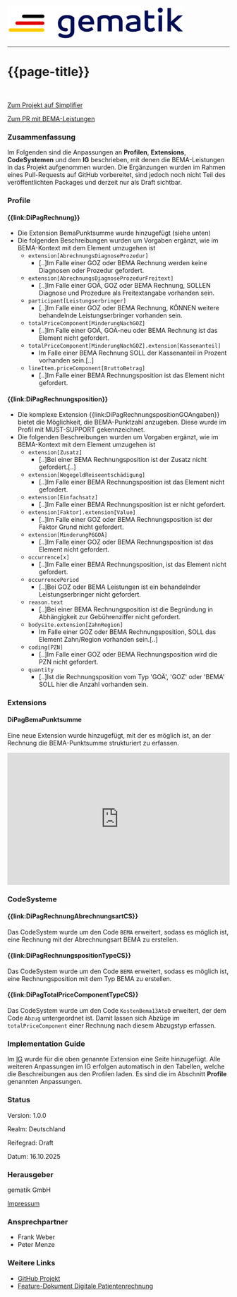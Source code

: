 <img src="https://raw.githubusercontent.com/gematik/spec-ISiK-Basismodul/master-isik-stufe-2/Material/Gematik_Logo_Flag.png" alt="gematik logo" width="400"/>

----

# {{page-title}}

<br>

<a href="https://simplifier.net/DigitalePatientenrechnung/~introduction" class="btn btn-primary">Zum Projekt auf Simplifier</a>

<a href="https://github.com/gematik/spec-Digitale-Patientenrechnung/pull/42" class="btn btn-primary">Zum PR mit BEMA-Leistungen</a>


### Zusammenfassung
Im Folgenden sind die Anpassungen an **Profilen**, **Extensions**, **CodeSystemen** und dem **IG** beschrieben, mit denen die BEMA-Leistungen in das Projekt aufgenommen wurden. Die Ergänzungen wurden im Rahmen eines Pull-Requests auf GitHub vorbereitet, sind jedoch noch nicht Teil des veröffentlichten Packages und derzeit nur als Draft sichtbar.

### Profile

#### {{link:DiPagRechnung}}

- Die Extension BemaPunktsumme wurde hinzugefügt (siehe unten)
- Die folgenden Beschreibungen wurden um Vorgaben ergänzt, wie im BEMA-Kontext mit dem Element umzugehen ist
    - `extension[AbrechnungsDiagnoseProzedur]`
        - [..]Im Falle einer GOZ oder BEMA Rechnung werden keine Diagnosen oder Prozedur gefordert.
    - `extension[AbrechnungsDiagnoseProzedurFreitext]`
        - [..]Im Falle einer GOÄ, GOZ oder BEMA Rechnung, SOLLEN Diagnose und Prozedure als Freitextangabe vorhanden sein.
    - `participant[Leistungserbringer]`
        - [..]Im Falle einer GOZ oder BEMA Rechnung, KÖNNEN weitere behandelnde Leistungserbringer vorhanden sein.
    - `totalPriceComponent[MinderungNachGOZ]`
        - [..]Im Falle einer GOÄ, GOÄ-neu oder BEMA Rechnung ist das Element nicht gefordert.
    - `totalPriceComponent[MinderungNachGOZ].extension[Kassenanteil]`
        - Im Falle einer BEMA Rechnung SOLL der Kassenanteil in Prozent vorhanden sein.[..]
    - `lineItem.priceComponent[BruttoBetrag]`
        - [..]Im Falle einer BEMA Rechnungsposition ist das Element nicht gefordert.

#### {{link:DiPagRechnungsposition}}

- Die komplexe Extension {{link:DiPagRechnungspositionGOAngaben}} bietet die Möglichkeit, die BEMA-Punktzahl anzugeben. Diese wurde im Profil mit MUST-SUPPORT gekennzeichnet.
- Die folgenden Beschreibungen wurden um Vorgaben ergänzt, wie im BEMA-Kontext mit dem Element umzugehen ist
    - `extension[Zusatz]`
        - [..]Bei einer BEMA Rechnungsposition ist der Zusatz nicht gefordert.[..]
    - `extension[WegegeldReiseentschädigung]`
        - [..]Im Falle einer BEMA Rechnungsposition ist das Element nicht gefordert.
    - `extension[Einfachsatz]`
        - [..]Im Falle einer BEMA Rechnungsposition ist er nicht gefordert.
    - `extension[Faktor].extension[Value]`
        - [..]Im Falle einer GOZ oder BEMA Rechnungsposition ist der Faktor Grund nicht gefordert.
    - `extension[MinderungP6GOÄ]`
        - [..]Im Falle einer GOZ oder BEMA Rechnungsposition ist das Element nicht gefordert.
    - `occurrence[x]`
        - [..]Im Falle einer BEMA Rechnungsposition, ist das Element nicht gefordert.
    - `occurrencePeriod`
        - [..]Bei GOZ oder BEMA Leistungen ist ein behandelnder Leistungserbringer nicht gefordert.
    - `reason.text`
        - [..]Bei einer BEMA Rechnungsposition ist die Begründung in Abhängigkeit zur Gebührenziffer nicht gefordert.
    - `bodysite.extension[ZahnRegion]`
        - Im Falle einer GOZ oder BEMA Rechnungsposition, SOLL das Element Zahn/Region vorhanden sein.[..]
    - `coding[PZN]`
        - [..]Im Falle einer GOZ oder BEMA Rechnungsposition wird die PZN nicht gefordert.
    - `quantity`
        - [..]Ist die Rechnungsposition vom Typ 'GOÄ', 'GOZ' oder 'BEMA' SOLL hier die Anzahl vorhanden sein.
    

### Extensions

#### DiPagBemaPunktsumme

Eine neue Extension wurde hinzugefügt, mit der es möglich ist, an der Rechnung die BEMA-Punktsumme strukturiert zu erfassen.

<iframe src="https://simplifier.net/embed/snippet?user=jonasschn2&key=8" style="width:100%; height:300px; border:none; display:block;"></iframe>

### CodeSysteme

#### {{link:DiPagRechnungAbrechnungsartCS}}

Das CodeSystem wurde um den Code `BEMA` erweitert, sodass es möglich ist, eine Rechnung mit der Abrechnungsart BEMA zu erstellen.

#### {{link:DiPagRechnungspositionTypeCS}}

Das CodeSystem wurde um den Code `BEMA` erweitert, sodass es möglich ist, eine Rechnungsposition mit dem Typ BEMA zu erstellen.

#### {{link:DiPagTotalPriceComponentTypeCS}}

Das CodeSystem wurde um den Code `KostenBema13AtoD` erweitert, der dem Code `Abzug` untergeordnet ist.
Damit lassen sich Abzüge im `totalPriceComponent` einer Rechnung nach diesem Abzugstyp erfassen.

### Implementation Guide

Im [IG](https://simplifier.net/guide/digitalepatientenrechnung-implementierungsleitfaden) wurde für die oben genannte Extension eine Seite hinzugefügt. Alle weiteren Anpassungen im IG erfolgen automatisch in den Tabellen, welche die Beschreibungen aus den Profilen laden. Es sind die im Abschnitt **Profile** genannten Anpassungen.

### Status

Version: 1.0.0

Realm: Deutschland

Reifegrad: Draft <!-- Draft, STU (Standard for Trial Use) oder Normativ--> 

Datum: 16.10.2025

### Herausgeber

gematik GmbH

[Impressum](https://www.gematik.de/impressum/)

### Ansprechpartner
* Frank Weber
* Peter Menze

### Weitere Links
<!-- z. B. Beschreibungen des UseCases, Datenmodell, ges. Vorgaben, fachliche Anforderungen, relevante Spezifikationen-->
* [GitHub Projekt](https://github.com/gematik/spec-Digitale-Patientenrechnung)
* [Feature-Dokument Digitale Patientenrechnung](https://gemspec.gematik.de/docs/gemF/gemF_DiPag/latest/)










